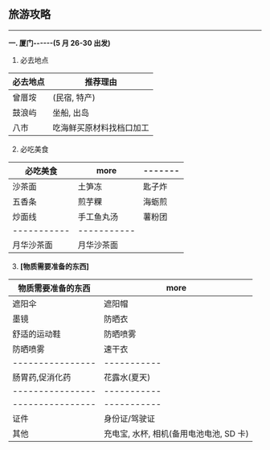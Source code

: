 ## 旅游攻略

---

**一. 厦门------(5 月 26-30 出发)**

1. 必去地点

| 必去地点 | 推荐理由                 |
| -------- | ------------------------ |
| 曾厝垵   | (民宿, 特产)             |
| 鼓浪屿   | 坐船, 出岛               |
| 八市     | 吃海鲜买原材料找档口加工 |

2. 必吃美食

| 必吃美食    | more        | ------- |
| ----------- | ----------- | ------- |
| 沙茶面      | 土笋冻      | 匙子炸  |
| 五香条      | 煎芋粿      | 海蛎煎  |
| 炒面线      | 手工鱼丸汤  | 薯粉团  |
| ----------- | ----------- |
| 月华沙茶面  | 月华沙茶面  |

3. **[物质需要准备的东西]**

| 物质需要准备的东西 | more                                    |
| ------------------ | --------------------------------------- |
| 遮阳伞             | 遮阳帽                                  |
| 墨镜               | 防晒衣                                  |
| 舒适的运动鞋       | 防晒喷雾                                |
| 防晒喷雾           | 速干衣                                  |
| ----------------   | -----------                             |
| 肠胃药,促消化药    | 花露水(夏天)                            |
| ----------------   | -----------                             |
| ----------------   | -----------                             |
| 证件               | 身份证/驾驶证                           |
| 其他               | 充电宝, 水杯, 相机(备用电池电池, SD 卡) |
